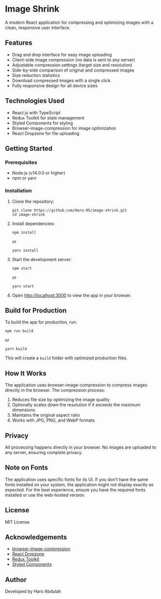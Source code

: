 # Image Shrink

A modern React application for compressing and optimizing images with a clean, responsive user interface.

## Features

- Drag and drop interface for easy image uploading
- Client-side image compression (no data is sent to any server)
- Adjustable compression settings (target size and resolution)
- Side-by-side comparison of original and compressed images
- Size reduction statistics
- Download compressed images with a single click
- Fully responsive design for all device sizes

## Technologies Used

- React.js with TypeScript
- Redux Toolkit for state management
- Styled Components for styling
- Browser-image-compression for image optimization
- React Dropzone for file uploading

## Getting Started

### Prerequisites

- Node.js (v14.0.0 or higher)
- npm or yarn

### Installation

1. Clone the repository:
   ```
   git clone https://github.com/Haro-95/image-shrink.git
   cd image-shrink
   ```

2. Install dependencies:
   ```
   npm install
   ```
   or
   ```
   yarn install
   ```

3. Start the development server:
   ```
   npm start
   ```
   or
   ```
   yarn start
   ```

4. Open [http://localhost:3000](http://localhost:3000) to view the app in your browser.

## Build for Production

To build the app for production, run:

```
npm run build
```

or

```
yarn build
```

This will create a `build` folder with optimized production files.

## How It Works

The application uses browser-image-compression to compress images directly in the browser. The compression process:

1. Reduces file size by optimizing the image quality
2. Optionally scales down the resolution if it exceeds the maximum dimensions
3. Maintains the original aspect ratio
4. Works with JPG, PNG, and WebP formats

## Privacy

All processing happens directly in your browser. No images are uploaded to any server, ensuring complete privacy.

## Note on Fonts

The application uses specific fonts for its UI. If you don't have the same fonts installed on your system, the application might not display exactly as expected. For the best experience, ensure you have the required fonts installed or use the web-hosted version.

## License

MIT License

## Acknowledgements

- [browser-image-compression](https://github.com/Donaldcwl/browser-image-compression)
- [React Dropzone](https://react-dropzone.js.org/)
- [Redux Toolkit](https://redux-toolkit.js.org/)
- [Styled Components](https://styled-components.com/)

## Author

Developed by Haro Abdulah
